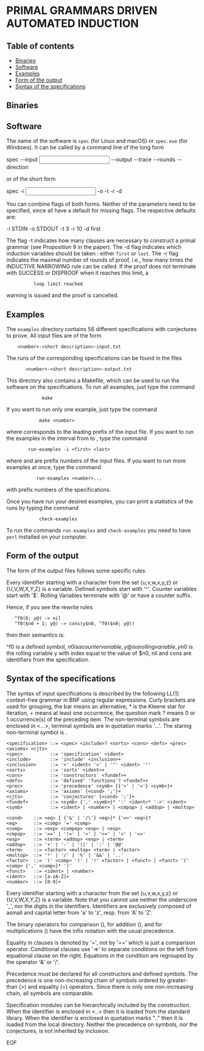 # PRIMAL GRAMMARS DRIVEN AUTOMATED INDUCTION

## Table of contents

* [Binaries](#binaries)
* [Software](#software)
* [Examples](#examples)
* [Form of the output](#output)
* [Syntax of the specifications](#syntax)

## Binaries

## Software

The name  of the software  is `spec` (for  Linux and macOS)  or `spec.exe`
(for Windows). It can be called by a command line of the long form

   spec --input <input file> --output <output file> --trace <number> --rounds <number> --direction <direction>

or of the short form

   spec -i <input file> -o <output file> -t <number> -r <number> -d <direction>

You can combine flags of both forms. Neither of the parameters need to
be  specified,  since  all  have  a default  for  missing  flags.  The
respective defaults are:

   -i STDIN
   -o STDOUT
   -t 3
   -r 10
   -d first

The flag  -t indicates how many  clauses are necessary to  construct a
primal grammar (see Proposition 9 in the paper). The -d flag indicates
which induction variables should be  taken : either `first` or `last`.
The -r flag indicates the maximal number of rounds of proof, i.e., how
many times  the INDUCTIVE NARROWING rule  can be called. If  the proof
does  not terminate  with SUCCESS  or  DISPROOF when  it reaches  this
limit, a

			  loop limit reached

warning is issued and the proof is cancelled.

## Examples

The `examples` directory  contains 56 different specifications with
conjectures to prove. All input files are of the form

		<number>-<short description>-input.txt

The runs of the corresponding specifications can be found in the files

	       <number>-<short description>-output.txt

This directory also contains a Makefile,  which can be used to run the
software on  the specifications.  To run all  examples, just  type the
command

				 make

If you want to run only one example, just type the command

			    make <number>

where <number> corresponds to the leading prefix of the input file. If
you want to  run the examples in the interval  from <first> to <last>,
type the command

		    run-examples -i <first> <last>

where <first> and <last> are prefix numbers of the input files. If you
want to run more examples at once, type the command

		       run-examples <number>...

with prefix numbers of the specifications.

Once you have run your desired examples, you can print a statistics of
the runs by typing the command

			    check-examples

To run  the commands `run-examples`  and `check-examples` you  need to
have `perl` installed on your computer.

## Form of the output

The form of the output files follows some specific rules.

Every identifier starting with a  character from the set {u,v,w,x,y,z}
or  {U,V,W,X,Y,Z}  is a  variable.  Defined  symbols start  with  '^'.
Counter variables start with '$'. Rolling Variables terminate with '@'
or have a counter suffix.

Hence, if you see the rewrite rules

       ^f0(0; y@) -> nil
       ^f0($n0 + 1; y@) -> cons(y$n0, ^f0($n0; y@))

then their semantics is:

   ^f0 is a defined symbol,
   $n0 is a counter variable,
   y@ is a rolling variable,
   y$n0 is the rolling variable y with index equal to the value of $n0,
   nil and cons are identifiers from the specification.

## Syntax of the specifications

The syntax of input specifications is described by the following LL(1)
context-free grammar in BNF using regular expressions.  Curly brackets
are used for  grouping, the bar means an alternative,  * is the Kleene
star for iteration, + means at least one occurrence, the question mark
?  means 0 or 1 occurrence(s) of the preceding item.  The non-terminal
symbols are enclosed in <...>, terminal symbols are in quotation marks
'...'. The staring non-terminal symbol is <specification>.

	<specification> ::= <spec> <include>? <sorts> <cons> <defs> <prec> <axioms> <cjts>
	<spec>          ::= 'specification' <ident>
	<include>       ::= 'include' <inclusion>+
	<inclusion>     ::= '<' <ident> '>' | '"' <ident> '"'
	<sorts>         ::= 'sorts' <ident>+
	<cons>          ::= 'constructors' <fundef>+
	<defs>          ::= 'defined' 'functions'? <fundef>+
	<prec>          ::= 'precedence' <symb> {{'>' | '='} <symb>}+
	<axioms>        ::= 'axioms' {<cond> ';'}+
	<cjts>          ::= 'conjectures' {<cond> ';'}+
	<fundef>        ::= <symb> {',' <symb>}* ':' <ident>* '->' <ident>
	<symb>          ::= <ident> | <number> | <cmpop> | <addop> | <multop>

	<cond>    ::= <eq> { {'&' | '/\'} <eq>}* {'=>' <eq>}?
	<eq>      ::= <comp> '=' <comp>
	<comp>    ::= <exp> <compop> <exp> | <exp>
	<cmpop>   ::= '==' | '!=' | '>' | '>=' | '<' | '<='
	<exp>     ::= <term> <addop> <exp> | <term>
	<addop>   ::= '+' | '-' | '||' | ':' | '@@'
	<term>    ::= <factor> <multop> <term> | <factor>
	<multop>  ::= '*' | '/' | '%' | '&&' | '..'
	<factor>  ::= '(' <comp> ')' | '!' <factor> | <funct> | <funct> '(' <comp> {',' <comp>}* ')'
	<funct>   ::= <ident> | <number>
	<ident>   ::= [a-zA-Z]+
	<number>  ::= [0-9]+

Every identifier starting with a  character from the set {u,v,w,x,y,z}
or {U,V,W,X,Y,Z} is  a variable. Note that you cannot  use neither the
underscore '_', nor the digits in the identifiers. Identifiers <ident>
are exclusively composed of asmall and capital letter from 'a' to 'z',
resp. from 'A' to 'Z'.

The  binary   operators  for   comparison  (<compop>),   for  addition
(<addop>), and for multiplications  (<multop>) have the infix notation
with the usual precedence.

Equality in  clauses is denoted  by '=', not by  '==' which is  just a
comparison  operator.   Conditional  clauses   use  '=>'  to  separate
conditions on the left from  equational clause on the right. Equations
in the condition are regrouped by the operator '&' or '/\'.

Precedence  must   be  declared  for  all   constructors  and  defined
symbols. The precedence is one non-increasing chain of symbols ordered
by greater-than  (>) and equality  (=) operators. Since there  is only
one non-increasing chain, all symbols are comparable.

Specification modules can be  hierarchically included by the <include>
construction.   When the  identifier is  enclosed in  <..> then  it is
loaded from the  standard library. When the identifier  is enclosed in
quotation   marks   ".."   then   it   is   loaded  from   the   local
directory. Neither the precedence on  symbols, nor the conjectures, is
not inherited by inclusion.

EOF
